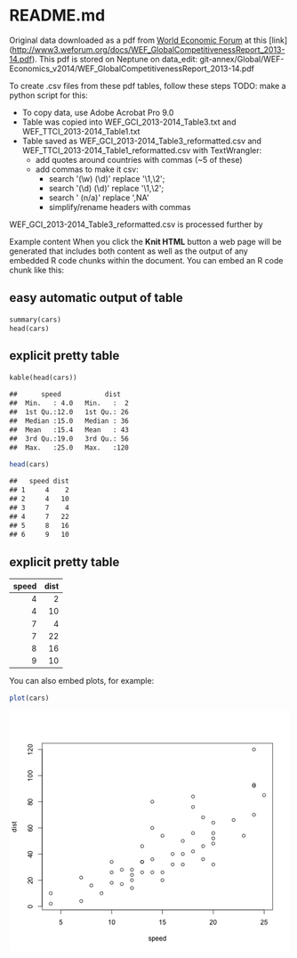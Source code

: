 README.md
========================================================

Original data downloaded as a pdf from [World Economic Forum](http://www.weforum.org/issues/global-competitiveness) at this [link] (http://www3.weforum.org/docs/WEF_GlobalCompetitivenessReport_2013-14.pdf). This pdf is stored on Neptune on data_edit: git-annex/Global/WEF-Economics_v2014/WEF_GlobalCompetitivenessReport_2013-14.pdf

To create .csv files from these pdf tables, follow these steps 
TODO: make a python script for this:

* To copy data, use Adobe Acrobat Pro 9.0 
* Table was copied into WEF_GCI_2013-2014_Table3.txt and WEF_TTCI_2013-2014_Table1.txt 
* Table saved as WEF_GCI_2013-2014_Table3_reformatted.csv and WEF_TTCI_2013-2014_Table1_reformatted.csv with TextWrangler: 
  + add quotes around countries with commas (~5 of these) 
  + add commas to make it csv: 
    - search '(\w) (\d)' replace '\1,\2'; 
    - search '(\d) (\d)' replace '\1,\2'; 
    - search ' (n\/a)' replace ',NA' 
    - simplify/rename headers with commas

WEF_GCI_2013-2014_Table3_reformatted.csv is processed further by 


Example content
When you click the **Knit HTML** button a web page will be generated that includes both content as well as the output of any embedded R code chunks within the document. You can embed an R code chunk like this:


## easy automatic output of table
```{r}
summary(cars)
head(cars)
```

## explicit pretty table
```{r, echo=FALSE, results='asis'}
kable(head(cars))
```

```
##      speed           dist    
##  Min.   : 4.0   Min.   :  2  
##  1st Qu.:12.0   1st Qu.: 26  
##  Median :15.0   Median : 36  
##  Mean   :15.4   Mean   : 43  
##  3rd Qu.:19.0   3rd Qu.: 56  
##  Max.   :25.0   Max.   :120
```

```r
head(cars)
```

```
##   speed dist
## 1     4    2
## 2     4   10
## 3     7    4
## 4     7   22
## 5     8   16
## 6     9   10
```


## explicit pretty table
|  speed|  dist|
|------:|-----:|
|      4|     2|
|      4|    10|
|      7|     4|
|      7|    22|
|      8|    16|
|      9|    10|



You can also embed plots, for example:


```r
plot(cars)
```

![plot of chunk unnamed-chunk-3](figure/unnamed-chunk-3.png) 


